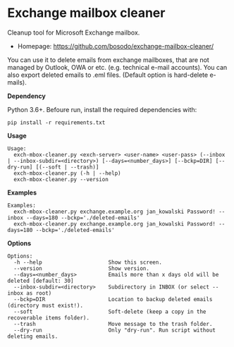# Exchange mailbox cleaner
Cleanup tool for Microsoft Exchange mailbox.

- Homepage: https://github.com/bosodo/exchange-mailbox-cleaner/

You can use it to delete emails from exchange mailboxes, that are not managed by Outlook, OWA or etc. (e.g. technical e-mail accounts).
You can also export deleted emails to .eml files. (Default option is hard-delete e-mails).

**Dependency**

Python 3.6+. Befoure run, install the required dependencies with:
```
pip install -r requirements.txt
```

**Usage**
```
Usage:
  exch-mbox-cleaner.py <exch-server> <user-name> <user-pass> (--inbox | --inbox-subdir=<directory>) [--days=<number_days>] [--bckp=DIR] [--dry-run] [(--soft | --trash)]
  exch-mbox-cleaner.py (-h | --help)
  exch-mbox-cleaner.py --version
```
**Examples**
```
Examples:
  exch-mbox-cleaner.py exchange.example.org jan_kowalski Password! --inbox --days=180 --bckp='./deleted-emails'
  exch-mbox-cleaner.py exchange.example.org jan_kowalski Password! --days=180 --bckp='./deleted-emails'
```
**Options**
```
Options:
  -h --help                     Show this screen.
  --version                     Show version.
  --days=<number_days>          Emails more than x days old will be deleted [default: 30]
  --inbox-subdir=<directory>    Subdirectory in INBOX (or select --inbox as root)
  --bckp=DIR                    Location to backup deleted emails (directory must exist!).
  --soft                        Soft-delete (keep a copy in the recoverable items folder).
  --trash                       Move message to the trash folder.
  --dry-run                     Only "dry-run". Run script without deleting emails.
```
